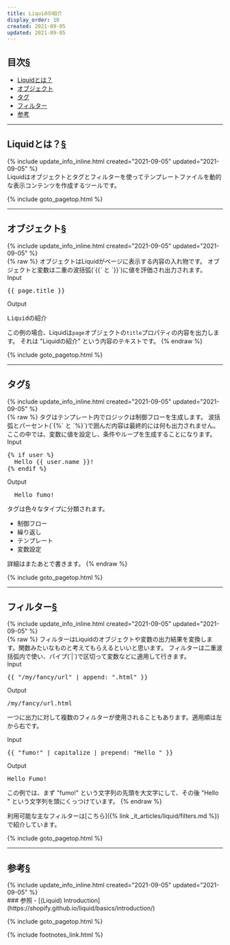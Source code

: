 ```yaml
---
title: Liquidの紹介
display_order: 10
created: 2021-09-05
updated: 2021-09-05
---
```


## <a name="index">目次</a><a class="heading-anchor-permalink" href="#目次">§</a>

<ul id="index_ul">
<li><a href="#Liquidとは？">Liquidとは？</a></li>
<li><a href="#オブジェクト">オブジェクト</a></li>
<li><a href="#タグ">タグ</a></li>
<li><a href="#フィルター">フィルター</a></li>
<li><a href="#参考">参考</a></li>
</ul>

* * *
## <a name="Liquidとは？">Liquidとは？</a><a class="heading-anchor-permalink" href="#Liquidとは？">§</a>
<div class="chapter-updated">{% include update_info_inline.html created="2021-09-05" updated="2021-09-05" %}</div>
Liquidはオブジェクトとタグとフィルターを使ってテンプレートファイルを動的な表示コンテンツを作成するツールです。

{% include goto_pagetop.html %}

* * *
## <a name="オブジェクト">オブジェクト</a><a class="heading-anchor-permalink" href="#オブジェクト">§</a>
<div class="chapter-updated">{% include update_info_inline.html created="2021-09-05" updated="2021-09-05" %}</div>
{% raw %}
オブジェクトはLiquidがページに表示する内容の入れ物です。  
オブジェクトと変数は二重の波括弧(`{{` と `}}`)に値を評価され出力されます。

<div class="code-box">
<div class="title">Input</div>
<pre>
{{ page.title }}
</pre>
</div>

<div class="code-box-output">
<div class="title">Output</div>
<pre>
Liquidの紹介
</pre>
</div>

この例の場合、Liquidは`page`オブジェクトの`title`プロパティの内容を出力します。
それは "Liquidの紹介" という内容のテキストです。
{% endraw %}

{% include goto_pagetop.html %}

* * *
## <a name="タグ">タグ</a><a class="heading-anchor-permalink" href="#タグ">§</a>
<div class="chapter-updated">{% include update_info_inline.html created="2021-09-05" updated="2021-09-05" %}</div>
{% raw %}
タグはテンプレート内でロジックは制御フローを生成します。  
波括弧とパーセント(`{%` と `%}`)で囲んだ内容は最終的には何も出力されません。  
ここの中では、変数に値を設定し、条件やループを生成することになります。

<div class="code-box">
<div class="title">Input</div>
<pre>
{% if user %}
  Hello {{ user.name }}!
{% endif %}
</pre>
</div>

<div class="code-box-output">
<div class="title">Output</div>
<pre>
  Hello fumo!
</pre>
</div>

タグは色々なタイプに分類されます。
- 制御フロー
- 繰り返し
- テンプレート
- 変数設定

詳細はまたあとで書きます。
{% endraw %}

{% include goto_pagetop.html %}

* * *
## <a name="フィルター">フィルター</a><a class="heading-anchor-permalink" href="#フィルター">§</a>
<div class="chapter-updated">{% include update_info_inline.html created="2021-09-05" updated="2021-09-05" %}</div>
{% raw %}
フィルターはLiquidのオブジェクトや変数の出力結果を変換します。関数みたいなものと考えてもらえるといいと思います。  
フィルターは二重波括弧内で使い、パイプ(`|`)で区切って変数などに適用して行きます。

<div class="code-box">
<div class="title">Input</div>
<pre>
{{ "/my/fancy/url" | append: ".html" }}
</pre>
</div>
<div class="code-box-output">
<div class="title">Output</div>
<pre>
/my/fancy/url.html
</pre>
</div>

一つに出力に対して複数のフィルターが使用されることもあります。適用順は左から右です。
<div class="code-box">
<div class="title">Input</div>
<pre>
{{ "fumo!" | capitalize | prepend: "Hello " }}
</pre>
</div>
<div class="code-box-output">
<div class="title">Output</div>
<pre>
Hello Fumo!
</pre>
</div>

この例では、まず "fumo!" という文字列の先頭を大文字にして、その後 "Hello " という文字列を頭にくっつけています。
{% endraw %}

利用可能な主なフィルターは[こちら]({% link _it_articles/liquid/filters.md %})で紹介しています。

{% include goto_pagetop.html %}

* * *
## <a name="参考">参考</a><a class="heading-anchor-permalink" href="#参考">§</a>
<div class="chapter-updated">{% include update_info_inline.html created="2021-09-05" updated="2021-09-05" %}</div>
### 参照
- [(Liquid) Introduction](https://shopify.github.io/liquid/basics/introduction/)

{% include goto_pagetop.html %}

{% include footnotes_link.html %}
